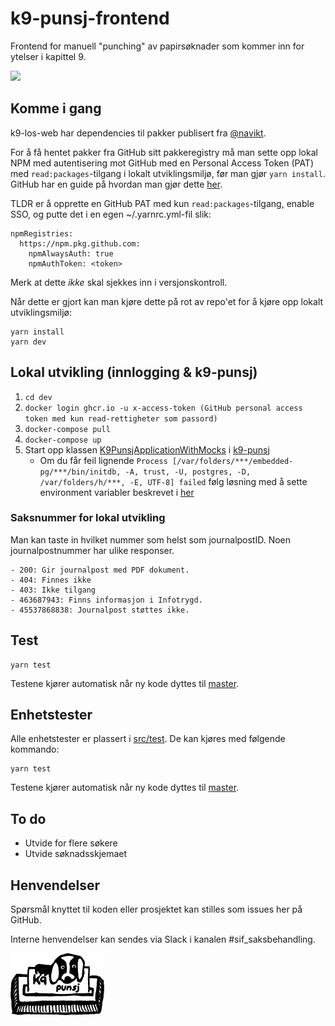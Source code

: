 # k9-punsj-frontend

Frontend for manuell "punching" av papirsøknader som kommer inn for ytelser i kapittel 9.

[![](https://github.com/navikt/k9-punsj-frontend/workflows/Build%20and%20deploy%20K9-punsj-frontend/badge.svg)](https://github.com/navikt/k9-punsj-frontend/actions?query=workflow%3A%22Build+and+deploy+K9-punsj-frontend%22)

## Komme i gang

k9-los-web har dependencies til pakker publisert fra [@navikt](https://github.com/navikt).

For å få hentet pakker fra GitHub sitt pakkeregistry må man sette opp lokal NPM med autentisering mot GitHub med en Personal Access Token (PAT) med `read:packages`-tilgang i lokalt utviklingsmiljø, før man gjør `yarn install`. GitHub har en guide på hvordan man gjør dette [her](https://docs.github.com/en/packages/working-with-a-github-packages-registry/working-with-the-npm-registry#authenticating-to-github-packages).

TLDR er å opprette en GitHub PAT med kun `read:packages`-tilgang, enable SSO, og putte det i en egen ~/.yarnrc.yml-fil slik:

```
npmRegistries:
  https://npm.pkg.github.com:
    npmAlwaysAuth: true
    npmAuthToken: <token>
```

Merk at dette _ikke_ skal sjekkes inn i versjonskontroll.

Når dette er gjort kan man kjøre dette på rot av repo'et for å kjøre opp lokalt utviklingsmiljø:

```
yarn install
yarn dev
```

## Lokal utvikling (innlogging & k9-punsj)

1. `cd dev`
2. `docker login ghcr.io -u x-access-token (GitHub personal access token med kun read-rettigheter som passord)`
3. `docker-compose pull`
4. `docker-compose up`
5. Start opp klassen [K9PunsjApplicationWithMocks](https://github.com/navikt/k9-punsj/blob/master/app/src/test/kotlin/no/nav/k9punsj/K9PunsjApplicationWithMocks.kt) i [k9-punsj](https://github.com/navikt/k9-punsj)
    - Om du får feil lignende `Process [/var/folders/***/embedded-pg/***/bin/initdb, -A, trust, -U, postgres, -D, /var/folders/h/***, -E, UTF-8] failed` følg løsning med å sette environment variabler beskrevet i [her](https://github.com/zonkyio/embedded-postgres/issues/11#issuecomment-533468269)

### Saksnummer for lokal utvikling

Man kan taste in hvilket nummer som helst som journalpostID. Noen journalpostnummer har ulike responser.

```
- 200: Gir journalpost med PDF dokument.
- 404: Finnes ikke
- 403: Ikke tilgang
- 463687943: Finns informasjon i Infotrygd.
- 45537868838: Journalpost støttes ikke.
```

## Test

```
yarn test
```

Testene kjører automatisk når ny kode dyttes til [master](https://github.com/navikt/k9-punsj-frontend).

## Enhetstester

Alle enhetstester er plassert i [src/test](src/test). De kan kjøres med følgende kommando:

```
yarn test
```

Testene kjører automatisk når ny kode dyttes til [master](https://github.com/navikt/k9-punsj-frontend).

## To do

-   Utvide for flere søkere
-   Utvide søknadsskjemaet

## Henvendelser

Spørsmål knyttet til koden eller prosjektet kan stilles som issues her på GitHub.

Interne henvendelser kan sendes via Slack i kanalen #sif_saksbehandling.

![k9-punsj-frontend](logo.png)
